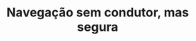 ---
title: Navegação sem condutor, mas segura
tags: [Unicamp]
style: 
color: 
description: Engenheira desenvolve método de localização, baixando custo de mobilidade autônoma.
external_url: https://www.unicamp.br/unicamp/ju/616/navegacao-sem-condutor-mas-segura
---